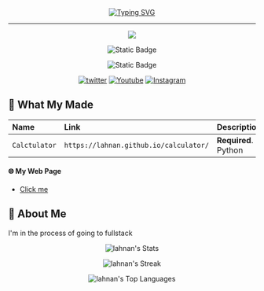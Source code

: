 
<div align="center">
<a href="lahnan.github.io"><img src="https://readme-typing-svg.herokuapp.com?font=Fira+code&weight=900&size=30&duration=2000&pause=3000&color=0C009C&center=true&random=true&width=450&height=100&lines=Lahnan;Github+Pages" alt="Typing SVG" /></a>
<hr>
<img src="https://avatars.githubusercontent.com/u/99069298?s=400&u=ff7ee5a6365a9907c78210e372622f087db0f29d&v=4)](https://avatars.githubusercontent.com/u/99069298?s=400&u=ff7ee5a6365a9907c78210e372622f087db0f29d&v=4">


![Static Badge](https://img.shields.io/badge/github-pages?style=flat-square&logo=github&label=My&labelColor=%23&color=%23dd143b&link=https%3A%2F%2Fgithub.com%2Flahnan)

![Static Badge](https://img.shields.io/badge/Site-pages?style=flat-square&logo=html5&label=My&labelColor=%23d1d1d1&color=%23dd143b&link=lahnan.github.io)

[![twitter](https://img.shields.io/badge/twitter-1DA1F2?style=for-the-badge&logo=twitter&logoColor=white)](https://twitter.com/Rubik_aer/)
[![Youtube](https://img.shields.io/badge/youtube-ff0000?style=for-the-badge&logo=youtube&logoColor=white)](https://www.youtube.com/channel/UCc6aR_GRKU8QJHFpr5DIs-w)
[![Instagram](https://img.shields.io/badge/Instagram-C32E9B?style=for-the-badge&logo=instagram&logoColor=white)](https://www.instagram.com/rubik_aeronly/)



</div>






## 🤚 What My Made



| Name | Link     | Description                |
| :-------- | :------- | :------------------------- |
| `Calctulator` | `https://lahnan.github.io/calculator/` | **Required**. Python |



#### 🌐 My Web Page

  - [Click me](lahnan.github.io)


## 🚀 About Me
I'm in the process of going to fullstack
<div align="center">

![lahnan's Stats](https://github-readme-stats.vercel.app/api?username=lahnan&theme=dracula&show_icons=true&hide_border=false&count_private=false)

![lahnan's Streak](https://github-readme-streak-stats.herokuapp.com/?user=lahnan&theme=dracula&hide_border=false)

![lahnan's Top Languages](https://github-readme-stats.vercel.app/api/top-langs/?username=lahnan&theme=dracula&show_icons=true&hide_border=false&layout=compact)
</div>
